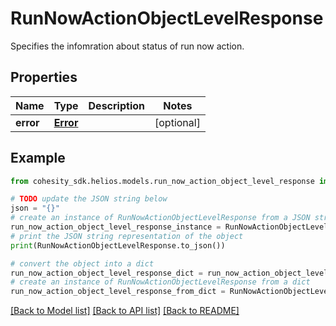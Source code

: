 # RunNowActionObjectLevelResponse

Specifies the infomration about status of run now action.

## Properties

Name | Type | Description | Notes
------------ | ------------- | ------------- | -------------
**error** | [**Error**](Error.md) |  | [optional] 

## Example

```python
from cohesity_sdk.helios.models.run_now_action_object_level_response import RunNowActionObjectLevelResponse

# TODO update the JSON string below
json = "{}"
# create an instance of RunNowActionObjectLevelResponse from a JSON string
run_now_action_object_level_response_instance = RunNowActionObjectLevelResponse.from_json(json)
# print the JSON string representation of the object
print(RunNowActionObjectLevelResponse.to_json())

# convert the object into a dict
run_now_action_object_level_response_dict = run_now_action_object_level_response_instance.to_dict()
# create an instance of RunNowActionObjectLevelResponse from a dict
run_now_action_object_level_response_from_dict = RunNowActionObjectLevelResponse.from_dict(run_now_action_object_level_response_dict)
```
[[Back to Model list]](../README.md#documentation-for-models) [[Back to API list]](../README.md#documentation-for-api-endpoints) [[Back to README]](../README.md)


